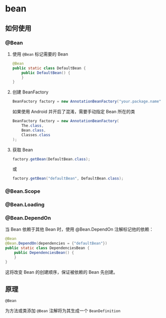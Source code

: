 # bean

## 如何使用

### @Bean

1. 使用 `@Bean` 标记需要的 Bean

   ```java
   @Bean
   public static class DefaultBean {
       public DefaultBean() {
       }
   }
   ```

2. 创建 BeanFactory

   ```java
   BeanFactory factory = new AnnotationBeanFactory("your.package.name");
   ```

   如果使用 Android 并开启了混淆，需要手动指定 Bean 所在的类

   ```java
   BeanFactory factory = new AnnotationBeanFactory(
       The.class,
       Bean.class,
       Classes.class
   );
   ```

3. 获取 Bean

   ```java
   factory.getBean(DefaultBean.class);
   ```
   
   或 

   ```java
   factory.getBean("defaultBean", DefaultBean.class);
   ```

### @Bean.Scope



### @Bean.Loading



### @Bean.DependOn

当 Bean 依赖于其他 Bean 时，使用 @Bean.DependOn 注解标记他的依赖：

```java
@Bean
@Bean.DependOn(dependencies = {"defaultBean"})
public static class DependenciesBean {
    public DependenciesBean() {
    }
}
```

这将改变 Bean 的创建顺序，保证被依赖的 Bean 先创建。

## 原理

`@Bean`

为方法或类添加 `@Bean` 注解将为其生成一个 `BeanDefinition`